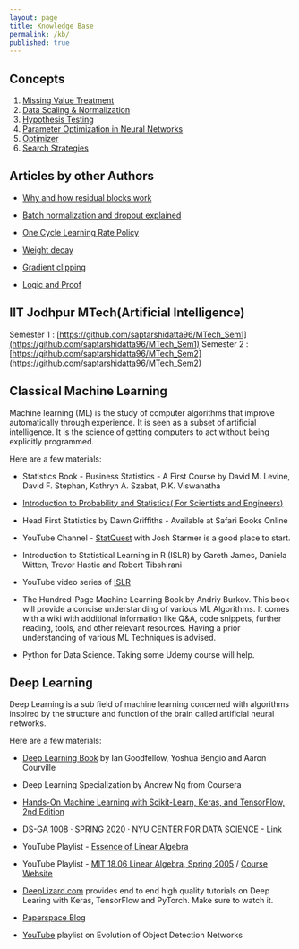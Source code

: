 ```yaml
---
layout: page
title: Knowledge Base
permalink: /kb/
published: true
---
```

## Concepts

1. [Missing Value Treatment](https://sites.google.com/view/saptarshidatta/knowledge-base/missing-value-treatment)
2. [Data Scaling & Normalization](https://sites.google.com/view/saptarshidatta/knowledge-base/data-scaling-normalization)
3. [Hypothesis Testing](https://sites.google.com/view/saptarshidatta/knowledge-base/hypothesis-testing)
4. [Parameter Optimization in Neural Networks](https://sites.google.com/view/saptarshidatta/knowledge-base/parameter-optimization-in-neural-networks)
5. [Optimizer](https://sites.google.com/view/saptarshidatta/knowledge-base/optimizer)
6. [Search Strategies](https://drive.google.com/file/d/1UPqzQzl7pldVTz-T-WG41f4_rAbSUH2F/view?usp=sharing)

## Articles by other Authors

- [Why and how residual blocks work](https://towardsdatascience.com/residual-blocks-building-blocks-of-resnet-fd90ca15d6ec)

- [Batch normalization and dropout explained](https://towardsdatascience.com/batch-normalization-and-dropout-in-neural-networks-explained-with-pytorch-47d7a8459bcd)

- [One Cycle Learning Rate Policy](https://sgugger.github.io/the-1cycle-policy.html)

- [Weight decay](https://towardsdatascience.com/this-thing-called-weight-decay-a7cd4bcfccab)

- [Gradient clipping](https://towardsdatascience.com/what-is-gradient-clipping-b8e815cdfb48)

- [Logic and Proof](https://leanprover.github.io/logic_and_proof/index.html)

## IIT Jodhpur MTech(Artificial Intelligence)
Semester 1 : [https://github.com/saptarshidatta96/MTech_Sem1](https://github.com/saptarshidatta96/MTech_Sem1)
Semester 2 : [https://github.com/saptarshidatta96/MTech_Sem2](https://github.com/saptarshidatta96/MTech_Sem2)

## Classical Machine Learning

Machine learning (ML) is the study of computer algorithms that improve automatically through experience. It is seen as a subset of artificial intelligence. It is the science of getting computers to act without being explicitly programmed.

Here are a few materials:

- Statistics Book - Business Statistics - A First Course by David M. Levine, David F. Stephan, Kathryn A. Szabat, P.K. Viswanatha

- [Introduction to Probability and Statistics( For Scientists and Engineers)](http://www.r-5.org/files/books/computers/algo-list/statistics/probability/Sheldon_M_Ross-Introduction_to_Probability_and_Statistics-EN.pdf)

- Head First Statistics  by Dawn Griffiths - Available at Safari Books Online

- YouTube Channel - [StatQuest](https://www.youtube.com/user/joshstarmer) with Josh Starmer is a good place to start.

- Introduction to Statistical Learning in R (ISLR) by Gareth James, Daniela Witten, Trevor Hastie and Robert Tibshirani

- YouTube video series of [ISLR](https://www.youtube.com/channel/UCB2p-jaoolkv0h22m4I9l9Q)

- The Hundred-Page Machine Learning Book by Andriy Burkov. This book will provide a concise understanding of various ML Algorithms. It comes with a wiki with additional information like Q&A, code snippets, further reading, tools, and other relevant resources. Having a prior understanding of various ML Techniques is advised.

- Python for Data Science. Taking some Udemy course will help.

## Deep Learning

Deep Learning is a sub field of machine learning concerned with algorithms inspired by the structure and function of the brain called artificial neural networks.

Here are a few materials:

- [Deep Learning Book](https://www.deeplearningbook.org/) by Ian Goodfellow, Yoshua Bengio and Aaron Courville

- Deep Learning Specialization by Andrew Ng from Coursera

- [Hands-On Machine Learning with Scikit-Learn, Keras, and TensorFlow, 2nd Edition](https://learning.oreilly.com/library/view/hands-on-machine-learning/9781492032632/)

- DS-GA 1008 · SPRING 2020 · NYU CENTER FOR DATA SCIENCE - [Link](https://atcold.github.io/pytorch-Deep-Learning/)

- YouTube Playlist - [Essence of Linear Algebra](https://www.youtube.com/playlist?list=PLZHQObOWTQDPD3MizzM2xVFitgF8hE_ab)

- YouTube Playlist - [MIT 18.06 Linear Algebra, Spring 2005](https://www.youtube.com/playlist?list=PLE7DDD91010BC51F8) / [Course Website](https://ocw.mit.edu/courses/mathematics/18-06-linear-algebra-spring-2010/)

- [DeepLizard.com](https://deeplizard.com/) provides end to end high quality tutorials on Deep Learing with Keras, TensorFlow and PyTorch. Make sure to watch it.

- [Paperspace Blog](https://blog.paperspace.com/)

- [YouTube](https://www.youtube.com/playlist?list=PL1GQaVhO4f_jLxOokW7CS5kY_J1t1T17S) playlist on Evolution of Object Detection Networks
